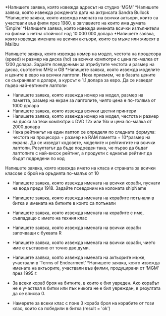 *Напишете заявка, която извежда адресът на студио ‘MGM’
*Напишете заявка, която извежда рождената дата на актрисата Sandra Bullock
*Напишете заявка, която извежда имената на всички актьори, които са участвали
във филм през 1980, в заглавието на които има думата ‘Empire’
*Напишете заявка, която извежда имената всички изпълнители на филми с нетна
стойност над 10 000 000 долара
*Напишете заявка, която извежда имената на всички актьори, които са мъже или
живеят в Malibu


Напишете заявка, която извежда номер на модел, честота на процесора (speed) и
размер на диска (hd) за всички компютри с цена по-малка от 1200 долара.
Задайте псевдоними за атрибутите честота и размер на диска, съответно MHz и
GB
*Напишете заявка, която извежда моделите и цените в евро на всички лаптопи.
Нека приемем, че в базата цените се съхраняват в долари, а курсът е 1.1 долара
за евро. Да се изведат първо най-евтините лаптопи
* Напишете заявка, която извежда номер на модел, размер на паметта, размер на
екран за лаптопите, чиято цена е по-голяма от 1000 долара
* Напишете заявка, която извежда всички цветни принтери
* Напишете заявка, която извежда номер на модел, честота и размер на диска за
тези компютри с DVD 12x или 16x и цена по-малка от 2000 долара
* Нека рейтингът на един лаптоп се определя по следната формула: честота на
процесора + размер на RAM паметта + 10*размер на екрана. Да се изведат
кодовете, моделите и рейтингите на всички лаптопи. Резултатът да бъде
подреден така, че първо да бъдат лаптопите с най-висок рейтинг, а продукти с
еднакъв рейтинг да бъдат подредени по код


Напишете заявка, която извежда името на класа и страната за всички класове с
брой на оръдията по-малък от 10
* Напишете заявка, която извежда имената на всички кораби, пуснати на вода
преди 1918. Задайте псевдоним на колоната shipName
* Напишете заявка, която извежда имената на корабите потънали в битка и
имената на битките в които са потънали
* Напишете заявка, която извежда имената на корабите с име, съвпадащо с името
на техния клас
* Напишете заявка, която извежда имената на всички кораби започващи с буквата
R
* Напишете заявка, която извежда имената на всички кораби, чието име е
съставено от точно две думи.


* Напишете заявка, която извежда имената на актьорите мъже, участвали в ‘Terms
of Endearment’
*Напишете заявка, която извежда имената на актьорите, участвали във филми,
продуцирани от ‘MGM’ през 1995 г.

* За всеки кораб броя на битките, в които е бил увреден.
Ако корабът не е участвал в битки или пък никога не е бил
увреждан, в резултата да се вписва 0.

* Намерете за всеки клас с поне 3 кораба броя на корабите от този клас, които са победили в битка (result = 'ok')
